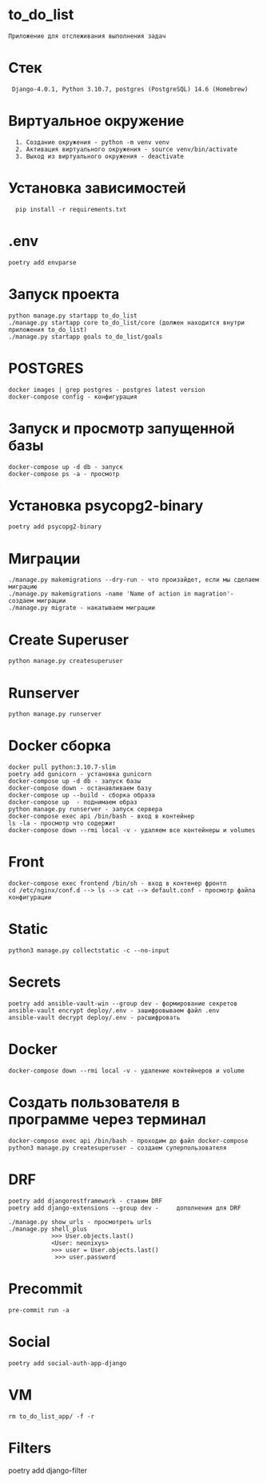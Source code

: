 # to_do_list

    Приложение для отслеживания выполнения задач

# Cтек
     Django-4.0.1, Python 3.10.7, postgres (PostgreSQL) 14.6 (Homebrew)

# Виртуальное окружение
      1. Создание окружения - python -m venv venv
      2. Активация виртуального окружения - source venv/bin/activate
      3. Выход из виртуального окружения - deactivate

# Установка зависимостей
      pip install -r requirements.txt

# .env
    poetry add envparse

# Запуск проекта
    python manage.py startapp to_do_list
    ./manage.py startapp core to_do_list/core (должен находится внутри приложения to_do_list)
    ./manage.py startapp goals to_do_list/goals

# POSTGRES
    docker images | grep postgres - postgres latest version
    docker-compose config - конфигурация

# Запуск и просмотр запущенной базы
    docker-compose up -d db - запуск
    docker-compose ps -a - просмотр


# Установка psycopg2-binary
    poetry add psycopg2-binary

# Миграции
    ./manage.py makemigrations --dry-run - что произайдет, если мы сделаем миграцию
    ./manage.py makemigrations -name 'Name of action in magration'- создаем миграции
    ./manage.py migrate - накатываем миграции

# Create Superuser
    python manage.py createsuperuser

# Runserver
    python manage.py runserver

# Docker сборка
    docker pull python:3.10.7-slim
    poetry add gunicorn - установка gunicorn
    docker-compose up -d db - запуск базы
    docker-compose down - останавливаем базу
    docker-compose up --build - сборка образа
    docker-compose up  - поднимаем образ
    python manage.py runserver - запуск сервера
    docker-compose exec api /bin/bash - вход в контейнер
    ls -la - просмотр что содержит
    docker-compose down --rmi local -v - удаляем все контейнеры и volumes

# Front
    docker-compose exec frontend /bin/sh - вход в контенер фронтп
    cd /etc/nginx/conf.d --> ls --> cat --> default.conf - просмотр файла конфигурации

# Static
    python3 manage.py collectstatic -c --no-input

# Secrets
    poetry add ansible-vault-win --group dev - формирование секретов
    ansible-vault encrypt deploy/.env - зашифровываем файл .env
    ansible-vault decrypt deploy/.env - расшифровать


# Docker
    docker-compose down --rmi local -v - удаление контейнеров и volume

# Создать пользователя в программе через терминал
    docker-compose exec api /bin/bash - проходим до файл docker-compose
    python3 manage.py createsuperuser - создаем суперпользователя

# DRF
    poetry add djangorestframework - ставим DRF
    poetry add django-extensions --group dev -     дополнения для DRF

    ./manage.py show_urls - просмотреть urls
    ./manage.py shell_plus
                >>> User.objects.last()
                <User: neonixys>
                >>> user = User.objects.last()
                 >>> user.password
# Precommit
    pre-commit run -a

# Social
    poetry add social-auth-app-django 

 # VM
    rm to_do_list_app/ -f -r

# Filters
poetry add django-filter
